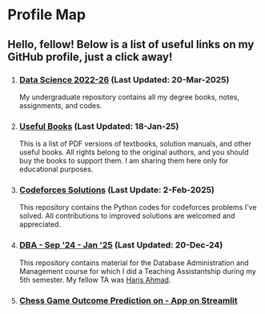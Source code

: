 # Profile Map

## Hello, fellow! Below is a list of useful links on my GitHub profile, just a click away! 
1. ### [Data Science 2022-26](https://github.com/merehansheikh/Data-Science-22) (Last Updated: 20-Mar-2025)

   My undergraduate repository contains all my degree books, notes, assignments, and codes.
2. ### [Useful Books](https://github.com/merehansheikh/Data-Science-22/blob/main/README.md) (Last Updated: 18-Jan-25)

   This is a list of PDF versions of textbooks, solution manuals, and other useful books. All rights belong to the original authors, and you should buy the books to support them. I am sharing them here only for educational purposes.

3. ### [Codeforces Solutions](https://github.com/merehansheikh/code-forces-solutions) (Last Update: 2-Feb-2025)

   This repository contains the Python codes for codeforces problems I've solved. All contributions to improved solutions are welcomed and appreciated.

4. ### [DBA - Sep '24 - Jan '25](https://github.com/merehansheikh/DBA) (Last Updated: 20-Dec-24)

   This repository contains material for the Database Administration and Management course for which I did a Teaching Assistantship during my 5th semester. My fellow TA was [Haris Ahmad](https://github.com/malikharisahmad).

5. ### [Chess Game Outcome Prediction on - App on Streamlit](https://github.com/merehansheikh/Chess-Game-Outcome-Prediction)
